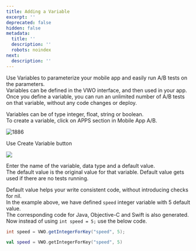```yaml
---
title: Adding a Variable
excerpt: ''
deprecated: false
hidden: false
metadata:
  title: ''
  description: ''
  robots: noindex
next:
  description: ''
---
```

Use Variables to parameterize your mobile app and easily run A/B tests on the parameters.\
Variables can be defined in the VWO interface, and then used in your app. Once you define a variable, you can run an unlimited number of A/B tests on that variable, without any code changes or deploy.

Variables can be of type integer, float, string or boolean.\
To create a variable, click on APPS section in Mobile App A/B.

![1886](https://files.readme.io/d609531-Screen_Shot_2018-05-25_at_4.52.44_PM.png "Screen Shot 2018-05-25 at 4.52.44 PM.png")

Use Create Variable button

<Image width="smart" src="https://files.readme.io/a8493b8-Screen_Shot_2018-05-25_at_4.54.52_PM.png" />

Enter the name of the variable, data type and a default value.\
The default value is the original value for that variable. Default value gets used if there are no tests running.

Default value helps your write consistent code, without introducing checks for nil.\
In the example above, we have defined `speed` integer variable with 5 default value.\
The corresponding code for Java, Objective-C and Swift is also generated.\
Now instead of using `int speed = 5;` use the below code.

```java
int speed = VWO.getIntegerForKey("speed", 5);
```
```kotlin
val speed = VWO.getIntegerForKey("speed", 5)
```
